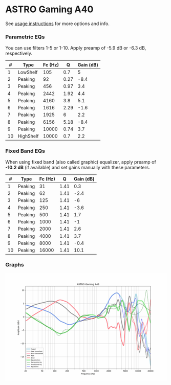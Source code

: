 # ASTRO Gaming A40
See [usage instructions](https://github.com/jaakkopasanen/AutoEq#usage) for more options and info.

### Parametric EQs
You can use filters 1-5 or 1-10. Apply preamp of -5.9 dB or -6.3 dB, respectively.

|   # | Type      |   Fc (Hz) |    Q |   Gain (dB) |
|-----|-----------|-----------|------|-------------|
|   1 | LowShelf  |       105 | 0.7  |         5   |
|   2 | Peaking   |        92 | 0.27 |        -8.4 |
|   3 | Peaking   |       456 | 0.97 |         3.4 |
|   4 | Peaking   |      2442 | 1.92 |         4.4 |
|   5 | Peaking   |      4160 | 3.8  |         5.1 |
|   6 | Peaking   |      1616 | 2.29 |        -1.6 |
|   7 | Peaking   |      1925 | 6    |         2.2 |
|   8 | Peaking   |      6156 | 5.18 |        -8.4 |
|   9 | Peaking   |     10000 | 0.74 |         3.7 |
|  10 | HighShelf |     10000 | 0.7  |         2.2 |

### Fixed Band EQs
When using fixed band (also called graphic) equalizer, apply preamp of **-10.2 dB** (if available) and set gains manually with these parameters.

|   # | Type    |   Fc (Hz) |    Q |   Gain (dB) |
|-----|---------|-----------|------|-------------|
|   1 | Peaking |        31 | 1.41 |         0.3 |
|   2 | Peaking |        62 | 1.41 |        -2.4 |
|   3 | Peaking |       125 | 1.41 |        -6   |
|   4 | Peaking |       250 | 1.41 |        -3.6 |
|   5 | Peaking |       500 | 1.41 |         1.7 |
|   6 | Peaking |      1000 | 1.41 |        -1   |
|   7 | Peaking |      2000 | 1.41 |         2.6 |
|   8 | Peaking |      4000 | 1.41 |         3.7 |
|   9 | Peaking |      8000 | 1.41 |        -0.4 |
|  10 | Peaking |     16000 | 1.41 |        10.1 |

### Graphs
![](./ASTRO%20Gaming%20A40.png)
